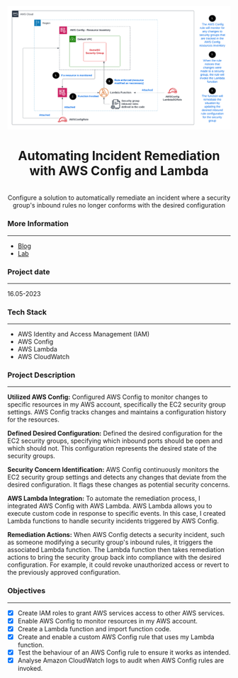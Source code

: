 <br />

![Architecture Diagram](Architecture.png)
  <h1 align="center">Automating Incident Remediation with AWS Config and Lambda</h1>
  <p align="center">
    <br />
    Configure a solution to automatically remediate an incident where a security group's inbound rules no longer conforms with the desired configuration
  </p>
</p>

### More Information
------------------
- [Blog](https://blog.digitalden.cloud/automating-incident-remediation-with-aws-config-and-lambda-9efc077b72e9)
- [Lab](https://youtu.be/VgxpkKJrWpY)

### Project date
------------------
16.05-2023

### Tech Stack
------------------
- AWS Identity and Access Management (IAM)
- AWS Config
- AWS Lambda
- AWS CloudWatch

### Project Description
-----------------
**Utilized AWS Config:** Configured AWS Config to monitor changes to specific resources in my AWS account, specifically the EC2 security group settings. AWS Config tracks changes and maintains a configuration history for the resources.

**Defined Desired Configuration:** Defined the desired configuration for the EC2 security groups, specifying which inbound ports should be open and which should not. This configuration represents the desired state of the security groups.

**Security Concern Identification:** AWS Config continuously monitors the EC2 security group settings and detects any changes that deviate from the desired configuration. It flags these changes as potential security concerns.

**AWS Lambda Integration:** To automate the remediation process, I integrated AWS Config with AWS Lambda. AWS Lambda allows you to execute custom code in response to specific events. In this case, I created Lambda functions to handle security incidents triggered by AWS Config.

**Remediation Actions:** When AWS Config detects a security incident, such as someone modifying a security group's inbound rules, it triggers the associated Lambda function. The Lambda function then takes remediation actions to bring the security group back into compliance with the desired configuration. For example, it could revoke unauthorized access or revert to the previously approved configuration.

### Objectives
-----------------
- [x] Create IAM roles to grant AWS services access to other AWS services.
- [x] Enable AWS Config to monitor resources in my AWS account.
- [x] Create a Lambda function and import function code.
- [x] Create and enable a custom AWS Config rule that uses my Lambda function.
- [x] Test the behaviour of an AWS Config rule to ensure it works as intended.
- [x] Analyse Amazon CloudWatch logs to audit when AWS Config rules are invoked.
